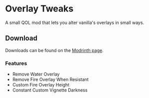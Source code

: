 # Overlay Tweaks

A small QOL mod that lets you alter vanilla's overlays in small ways.

## Download

Downloads can be found on the [Modrinth page](https://modrinth.com/mod/overlaytweaks).

### Features

- Remove Water Overlay
- Remove Fire Overlay When Resistant
- Custom Fire Overlay Height
- Constant Custom Vignette Darkness
